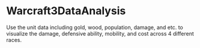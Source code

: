 # Warcraft3DataAnalysis
Use the unit data including gold, wood, population, damage, and etc. to visualize the damage, defensive ability, mobility, and cost across 4 different races.
